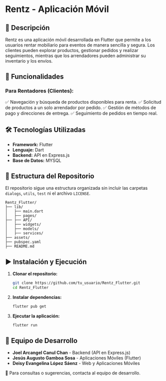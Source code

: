 # Rentz - Aplicación Móvil

## 📌 Descripción
Rentz es una aplicación móvil desarrollada en Flutter que permite a los usuarios rentar mobiliario para eventos de manera sencilla y segura. Los clientes pueden explorar productos, gestionar pedidos y realizar seguimientos, mientras que los arrendadores pueden administrar su inventario y los envíos.

## 🚀 Funcionalidades
### Para Rentadores (Clientes):
✅ Navegación y búsqueda de productos disponibles para renta.
✅ Solicitud de productos a un solo arrendador por pedido.
✅ Gestión de métodos de pago y direcciones de entrega.
✅ Seguimiento de pedidos en tiempo real.


## 🛠 Tecnologías Utilizadas
- **Framework:** Flutter
- **Lenguaje:** Dart
- **Backend:** API en Express.js
- **Base de Datos:** MYSQL

## 📂 Estructura del Repositorio
El repositorio sigue una estructura organizada sin incluir las carpetas `dialogs`, `utils`, `test` ni el archivo `LICENSE`.

```
Rentz_Flutter/
├── lib/
│   ├── main.dart
│   ├── pages/
├── ├── API/
│   ├── widgets/
│   ├── models/
│   ├── services/
├── assets/
├── pubspec.yaml
├── README.md
```

## ▶️ Instalación y Ejecución
1. **Clonar el repositorio:**
   ```sh
   git clone https://github.com/tu_usuario/Rentz_Flutter.git
   cd Rentz_Flutter
   ```
2. **Instalar dependencias:**
   ```sh
   flutter pub get
   ```
3. **Ejecutar la aplicación:**
   ```sh
   flutter run
   ```

## 👥 Equipo de Desarrollo
- **Joel Arcangel Canul Chan** - Backend (API en Express.js)
- **Jesús Augusto Gamboa Sosa** - Aplicaciones Móviles (Flutter)
- **Deisy Evangelina López Sáenz** - Web y Aplicaciones Móviles

📩 Para consultas o sugerencias, contacta al equipo de desarrollo.
